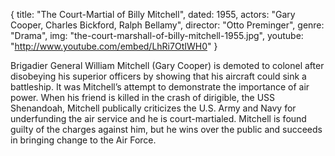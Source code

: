 {
  title: "The Court-Martial of Billy Mitchell",
  dated:  1955,
  actors: "Gary Cooper, Charles Bickford, Ralph Bellamy",
  director: "Otto Preminger",
  genre: "Drama",
  img: "the-court-marshall-of-billy-mitchell-1955.jpg",
  youtube: "http://www.youtube.com/embed/LhRi7OtIWH0"
}

Brigadier General William Mitchell (Gary Cooper) is demoted to colonel after disobeying his superior officers by showing that his aircraft could sink a battleship. It was Mitchell’s attempt to demonstrate the importance of air power. When his friend is killed in the crash of dirigible, the USS Shenandoah, Mitchell publically criticizes the U.S. Army and Navy for underfunding the air service and he is court-martialed. Mitchell is found guilty of the charges against him, but he wins over the public and succeeds in bringing change to the Air Force.